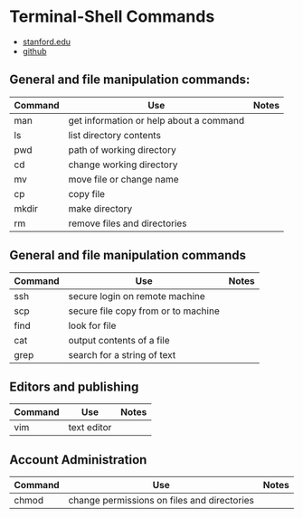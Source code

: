 # Terminal-Shell Commands

* [stanford.edu](https://ccrma.stanford.edu/guides/planetccrma/terminal.html)
* [github](https://github.com/0nn0/terminal-mac-cheatsheet)

## General and file manipulation commands:

Command |   Use |   Notes
--- |   --- |   ---
man |   get information or help about a command |
ls  |   list directory contents |
pwd |   path of working directory   |
cd  |   change working directory    |
mv  |   move file or change name    |
cp  |   copy file    |
mkdir   |   make directory   |
rm  |   remove files and directories    |

## General and file manipulation commands

Command |   Use |   Notes
--- |   --- |   ---
ssh |   secure login on remote machine  |
scp |   secure file copy from or to machine    |
find |   look for file    |
cat |   output contents of a file    |
grep    |   search for a string of text |

## Editors and publishing

Command |   Use |   Notes
--- |   --- |   ---
vim |   text editor |

## Account Administration

Command |   Use |   Notes
--- |   --- |   ---
chmod |   change permissions on files and directories |
